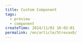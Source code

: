 ```yaml
---
title: Custom Component
tags:
  - preview
  - component
createTime: 2024/11/01 16:02:01
permalink: /en/article/5trevax6/
---
```


<CustomComponent />
